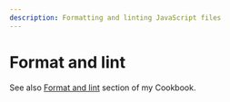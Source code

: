```yaml
---
description: Formatting and linting JavaScript files
---
```

# Format and lint

See also [Format and lint](https://michaelcurrin.github.io/code-cookbook/recipes/javascript/format-and-lint/) section of my Cookbook.
